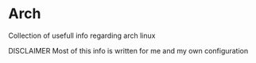 # Arch
Collection of usefull info regarding arch linux

DISCLAIMER Most of this info is written for me and my own configuration
